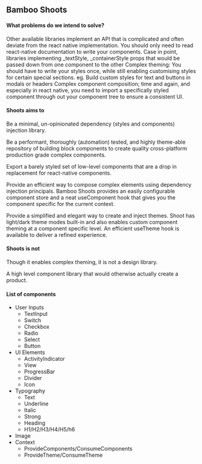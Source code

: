 ## Bamboo Shoots



#### What problems do we intend to solve?

Other available libraries implement an API that is complicated and often deviate from the react native implementation. You should only need to read react-native documentation to write your components.
Case in point, libraries implementing _textStyle, _containerStyle props that would be passed down from one component to the other
Complex theming: You should have to write your styles once, while still enabling customising styles for certain special sections.
eg. Build custom styles for text and buttons in modals or headers
Complex component composition; time and again, and especially in react native, you need to import a specifically styled component through out your component tree to ensure a consistent UI.






#### Shoots aims to


Be a minimal, un-opinionated dependency (styles and components) injection library.

Be a performant, thoroughly (automation) tested, and highly theme-able repository of building block components to create quality cross-platform production grade complex components.

Export a barely styled set of low-level components that are a drop in replacement for react-native components.

Provide an efficient way to compose complex elements using dependency injection principals. Bamboo Shoots provides an easily configurable component store and a neat useComponent hook that gives you the component specific for the current context.

Provide a simplified and elegant way to create and inject themes. Shoot has light/dark theme modes built-in and also enables custom component theming at a component specific level. An efficient useTheme hook is available to deliver a refined experience.





#### Shoots is not

Though it enables complex theming, it is not a design library.

A high level component library that would otherwise actually create a product.




#### List of components

- User Inputs
    - TextInput
    - Switch
    - Checkbox
    - Radio
    - Select
    - Button
- UI Elements
    - ActivityIndicator
    - View
    - ProgressBar
    - Divider
    - Icon
- Typography
    - Text
    - Underline
    - Italic
    - Strong
    - Heading
    - H1/H2/H3/H4/H5/h6
- Image
- Context
    - ProvideComponents/ConsumeComponents
    - ProvideTheme/ConsumeTheme